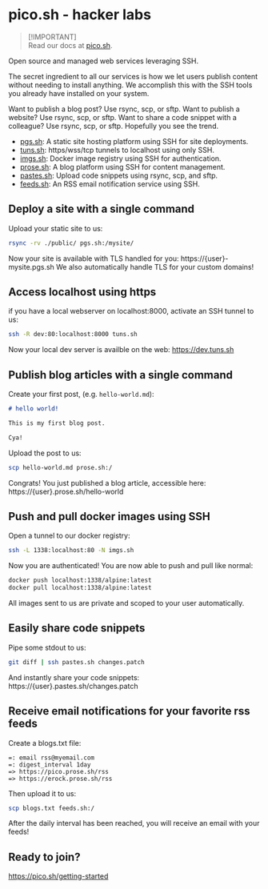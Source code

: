 # pico.sh - hacker labs

> [!IMPORTANT]\
> Read our docs at [pico.sh](https://pico.sh).

Open source and managed web services leveraging SSH.

The secret ingredient to all our services is how we let users publish content
without needing to install anything. We accomplish this with the SSH tools you
already have installed on your system.

Want to publish a blog post? Use rsync, scp, or sftp. Want to publish a website?
Use rsync, scp, or sftp. Want to share a code snippet with a colleague? Use
rsync, scp, or sftp. Hopefully you see the trend.

- [pgs.sh](https://pico.sh/pgs): A static site hosting platform using SSH for
  site deployments.
- [tuns.sh](https://pico.sh/tuns): https/wss/tcp tunnels to localhost using only
  SSH.
- [imgs.sh](https://pico.sh/imgs): Docker image registry using SSH for
  authentication.
- [prose.sh](https://prose.sh): A blog platform using SSH for content
  management.
- [pastes.sh](https://pastes.sh): Upload code snippets using rsync, scp, and
  sftp.
- [feeds.sh](https://feeds.sh): An RSS email notification service using SSH.

## Deploy a site with a single command

Upload your static site to us:

```bash
rsync -rv ./public/ pgs.sh:/mysite/
```

Now your site is available with TLS handled for you:
https://{user}-mysite.pgs.sh We also automatically handle TLS for your custom
domains!

## Access localhost using https

if you have a local webserver on localhost:8000, activate an SSH tunnel to us:

```bash
ssh -R dev:80:localhost:8000 tuns.sh
```

Now your local dev server is availble on the web: https://dev.tuns.sh

## Publish blog articles with a single command

Create your first post, (e.g. `hello-world.md`):

```md
# hello world!

This is my first blog post.

Cya!
```

Upload the post to us:

```bash
scp hello-world.md prose.sh:/
```

Congrats! You just published a blog article, accessible here:
https://{user}.prose.sh/hello-world

## Push and pull docker images using SSH

Open a tunnel to our docker registry:

```bash
ssh -L 1338:localhost:80 -N imgs.sh
```

Now you are authenticated! You are now able to push and pull like normal:

```bash
docker push localhost:1338/alpine:latest
docker pull localhost:1338/alpine:latest
```

All images sent to us are private and scoped to your user automatically.

## Easily share code snippets

Pipe some stdout to us:

```bash
git diff | ssh pastes.sh changes.patch
```

And instantly share your code snippets: https://{user}.pastes.sh/changes.patch

## Receive email notifications for your favorite rss feeds

Create a blogs.txt file:

```
=: email rss@myemail.com
=: digest_interval 1day
=> https://pico.prose.sh/rss
=> https://erock.prose.sh/rss
```

Then upload it to us:

```bash
scp blogs.txt feeds.sh:/
```

After the daily interval has been reached, you will receive an email with your
feeds!

## Ready to join?

https://pico.sh/getting-started
